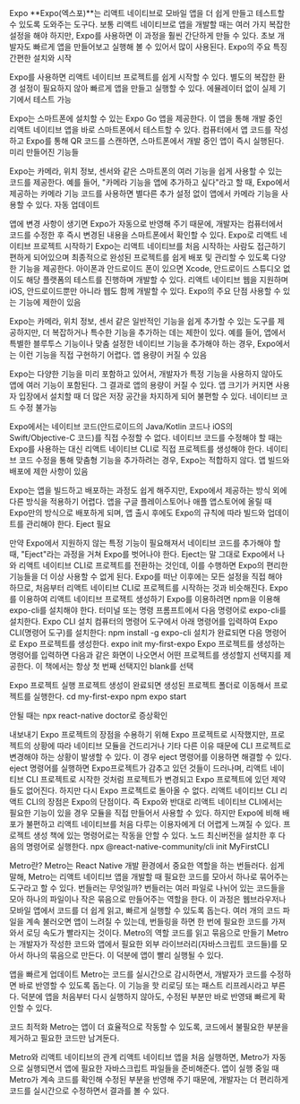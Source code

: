 Expo
**Expo(엑스포)**는 리액트 네이티브로 모바일 앱을 더 쉽게 만들고 테스트할 수 있도록 도와주는 도구다.
보통 리액트 네이티브로 앱을 개발할 때는 여러 가지 복잡한 설정을 해야 하지만, Expo를 사용하면 이 과정을 훨씬 간단하게 만들 수 있다.
초보 개발자도 빠르게 앱을 만들어보고 실행해 볼 수 있어서 많이 사용된다.
Expo의 주요 특징
간편한 설치와 시작

Expo를 사용하면 리액트 네이티브 프로젝트를 쉽게 시작할 수 있다.
별도의 복잡한 환경 설정이 필요하지 않아 빠르게 앱을 만들고 실행할 수 있다.
에뮬레이터 없이 실제 기기에서 테스트 가능

Expo는 스마트폰에 설치할 수 있는 Expo Go 앱을 제공한다.
이 앱을 통해 개발 중인 리액트 네이티브 앱을 바로 스마트폰에서 테스트할 수 있다.
컴퓨터에서 앱 코드를 작성하고 Expo를 통해 QR 코드를 스캔하면, 스마트폰에서 개발 중인 앱이 즉시 실행된다.
미리 만들어진 기능들

Expo는 카메라, 위치 정보, 센서와 같은 스마트폰의 여러 기능을 쉽게 사용할 수 있는 코드를 제공한다.
예를 들어, "카메라 기능을 앱에 추가하고 싶다"라고 할 때, Expo에서 제공하는 카메라 기능 코드를 사용하면 별다른 추가 설정 없이 앱에서 카메라 기능을 사용할 수 있다.
자동 업데이트

앱에 변경 사항이 생기면 Expo가 자동으로 반영해 주기 때문에, 개발자는 컴퓨터에서 코드를 수정한 후 즉시 변경된 내용을 스마트폰에서 확인할 수 있다.
Expo로 리액트 네이티브 프로젝트 시작하기
Expo는 리액트 네이티브를 처음 시작하는 사람도 접근하기 편하게 되어있으며 최종적으로 완성된 프로젝트를 쉽게 배포 및 관리할 수 있도록 다양한 기능을 제공한다.
아이폰과 안드로이드 폰이 있으면 Xcode, 안드로이드 스튜디오 없이도 해당 플랫폼의 테스트를 진행하며 개발할 수 있다.
리액트 네이티브 웹을 지원하며 iOS, 안드로이드뿐만 아니라 웹도 함께 개발할 수 있다.
Expo의 주요 단점
사용할 수 있는 기능에 제한이 있음

Expo는 카메라, 위치 정보, 센서 같은 일반적인 기능을 쉽게 추가할 수 있는 도구를 제공하지만, 더 복잡하거나 특수한 기능을 추가하는 데는 제한이 있다.
예를 들어, 앱에서 특별한 블루투스 기능이나 맞춤 설정한 네이티브 기능을 추가해야 하는 경우, Expo에서는 이런 기능을 직접 구현하기 어렵다.
앱 용량이 커질 수 있음

Expo는 다양한 기능을 미리 포함하고 있어서, 개발자가 특정 기능을 사용하지 않아도 앱에 여러 기능이 포함된다.
그 결과로 앱의 용량이 커질 수 있다. 앱 크기가 커지면 사용자 입장에서 설치할 때 더 많은 저장 공간을 차지하게 되어 불편할 수 있다.
네이티브 코드 수정 불가능

Expo에서는 네이티브 코드(안드로이드의 Java/Kotlin 코드나 iOS의 Swift/Objective-C 코드)를 직접 수정할 수 없다.
네이티브 코드를 수정해야 할 때는 Expo를 사용하는 대신 리액트 네이티브 CLI로 직접 프로젝트를 생성해야 한다.
네이티브 코드 수정을 통해 맞춤형 기능을 추가하려는 경우, Expo는 적합하지 않다.
앱 빌드와 배포에 제한 사항이 있음

Expo는 앱을 빌드하고 배포하는 과정도 쉽게 해주지만, Expo에서 제공하는 방식 외에 다른 방식을 적용하기 어렵다.
앱을 구글 플레이스토어나 애플 앱스토어에 올릴 때 Expo만의 방식으로 배포하게 되며, 앱 출시 후에도 Expo의 규칙에 따라 빌드와 업데이트를 관리해야 한다.
Eject 필요

만약 Expo에서 지원하지 않는 특정 기능이 필요해져서 네이티브 코드를 추가해야 할 때, "Eject"라는 과정을 거쳐 Expo를 벗어나야 한다.
Eject는 말 그대로 Expo에서 나와 리액트 네이티브 CLI로 프로젝트를 전환하는 것인데, 이를 수행하면 Expo의 편리한 기능들을 더 이상 사용할 수 없게 된다. Expo를 떠난 이후에는 모든 설정을 직접 해야 하므로, 처음부터 리액트 네이티브 CLI로 프로젝트를 시작하는 것과 비슷해진다.
Expo를 이용하여 리액트 네이티브 프로잭트 생성하기
Expo를 이용하려면 npm을 이용해 expo-cli를 설치해야 한다.
터미널 또는 명령 프롬프트에서 다음 명령어로 expo-cli를 설치한다.
Expo CLI 설치
컴퓨터의 명령어 도구에서 아래 명령어를 입력하여 Expo CLI(명령어 도구)를 설치한다:
npm install -g expo-cli
설치가 완료되면 다음 명령어로 Expo 프로젝트를 생성한다.
expo init my-first-expo
Expo 프로젝트를 생성하는 명령어를 입력하면 다음과 같은 화면이 나오면서 어떤 프로젝트를 생성할지 선택지를 제공한다.
이 책에서는 항상 첫 번째 선택지인 blank를 선택

Expo 프로젝트 실행
프로젝트 생성이 완료되면 생성된 프로젝트 폴더로 이동해서 프로젝트를 실행한다.
cd my-first-expo
npm expo start

안될 때는 npx react-native doctor로 증상확인

내보내기
Expo 프로젝트의 장점을 수용하기 위해 Expo 프로젝트로 시작했지만, 프로젝트의 상황에 따라 네이티브 모듈을 건드리거나 기타 다른 이유 때문에 CLI 프로젝트로 변경해야 하는 상황이 발생할 수 있다.
이 경우 eject 명령어를 이용하면 해결할 수 있다.
eject 명령어를 실행하면 Expo프로젝트가 감추고 있던 것들이 드러나며, 리액트 네이티브 CLI 프로젝트로 시작한 것처럼 프로젝트가 변경되고 Expo 프로젝트에 있던 제약들도 없어진다.
하지만 다시 Expo 프로젝트로 돌아올 수 없다.
리액트 네이티브 CLI
리액트 CLI의 장점은 Expo의 단점이다.
즉 Expo와 반대로 리액트 네이티브 CLI에서는 필요한 기능이 있을 경우 모듈을 직접 만들어서 사용할 수 있다.
하지만 Expo에 비해 배포가 불편하고 리액트 네이티브를 처음 다루는 이용자에게 더 어렵게 느껴질 수 있다.
프로젝트 생성
책에 있는 명령어로는 작동을 안할 수 있다.
노드 최신버전을 설치한 후 다음의 명령어로 실행한다.
npx @react-native-community/cli init MyFirstCLI

Metro란?
Metro는 React Native 개발 환경에서 중요한 역할을 하는 번들러다.
쉽게 말해, Metro는 리액트 네이티브 앱을 개발할 때 필요한 코드를 모아서 하나로 묶어주는 도구라고 할 수 있다.
번들러는 무엇일까?
번들러는 여러 파일로 나뉘어 있는 코드들을 모아 하나의 파일이나 작은 묶음으로 만들어주는 역할을 한다.
이 과정은 웹브라우저나 모바일 앱에서 코드를 더 쉽게 읽고, 빠르게 실행할 수 있도록 돕는다. 여러 개의 코드 파일을 계속 불러오면 앱이 느려질 수 있는데, 번들링을 하면 한 번에 필요한 코드를 가져와서 로딩 속도가 빨라지는 것이다.
Metro의 역할
코드를 읽고 묶음으로 만들기
Metro는 개발자가 작성한 코드와 앱에서 필요한 외부 라이브러리(자바스크립트 코드들)를 모아서 하나의 묶음으로 만든다. 이 덕분에 앱이 빨리 실행될 수 있다.

앱을 빠르게 업데이트
Metro는 코드를 실시간으로 감시하면서, 개발자가 코드를 수정하면 바로 반영할 수 있도록 돕는다. 이 기능을 핫 리로딩 또는 패스트 리프레시라고 부른다. 덕분에 앱을 처음부터 다시 실행하지 않아도, 수정된 부분만 바로 반영돼 빠르게 확인할 수 있다.

코드 최적화
Metro는 앱이 더 효율적으로 작동할 수 있도록, 코드에서 불필요한 부분을 제거하고 필요한 코드만 남겨둔다.

Metro와 리액트 네이티브의 관계
리액트 네이티브 앱을 처음 실행하면, Metro가 자동으로 실행되면서 앱에 필요한 자바스크립트 파일들을 준비해준다.
앱이 실행 중일 때 Metro가 계속 코드를 확인해 수정된 부분을 반영해 주기 때문에, 개발자는 더 편리하게 코드를 실시간으로 수정하면서 결과를 볼 수 있다.